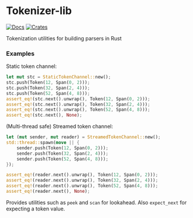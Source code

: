 # Tokenizer-lib

[![Docs](https://docs.rs/tokenizer-lib/badge.svg)](https://docs.rs/tokenizer-lib/)
[![Crates](https://img.shields.io/crates/v/tokenizer-lib.svg)](https://crates.io/crates/tokenizer-lib)

Tokenization utilities for building parsers in Rust

### Examples

Static token channel:

```rust
let mut stc = StaticTokenChannel::new();
stc.push(Token(12, Span(0, 2)));
stc.push(Token(32, Span(2, 4)));
stc.push(Token(52, Span(4, 8)));
assert_eq!(stc.next().unwrap(), Token(12, Span(0, 2)));
assert_eq!(stc.next().unwrap(), Token(32, Span(2, 4)));
assert_eq!(stc.next().unwrap(), Token(52, Span(4, 8)));
assert_eq!(stc.next(), None);
```

(Multi-thread safe) Streamed token channel:

```rust
let (mut sender, mut reader) = StreamedTokenChannel::new();
std::thread::spawn(move || {
    sender.push(Token(12, Span(0, 2)));
    sender.push(Token(32, Span(2, 4)));
    sender.push(Token(52, Span(4, 8)));
});

assert_eq!(reader.next().unwrap(), Token(12, Span(0, 2)));
assert_eq!(reader.next().unwrap(), Token(32, Span(2, 4)));
assert_eq!(reader.next().unwrap(), Token(52, Span(4, 8)));
assert_eq!(reader.next(), None);
```

Provides utilities such as `peek` and `scan` for lookahead. Also `expect_next` for expecting a token value.